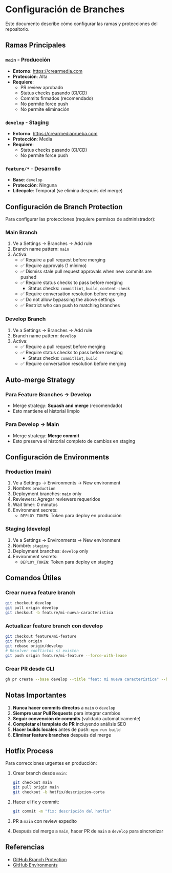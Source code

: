 # Configuración de Branches

Este documento describe cómo configurar las ramas y protecciones del repositorio.

## Ramas Principales

### `main` - Producción
- **Entorno**: https://crearmedia.com
- **Protección**: Alta
- **Requiere**: 
  - PR review aprobado
  - Status checks pasando (CI/CD)
  - Commits firmados (recomendado)
  - No permite force push
  - No permite eliminación

### `develop` - Staging
- **Entorno**: https://crearmediaprueba.com
- **Protección**: Media
- **Requiere**: 
  - Status checks pasando (CI/CD)
  - No permite force push

### `feature/*` - Desarrollo
- **Base**: `develop`
- **Protección**: Ninguna
- **Lifecycle**: Temporal (se elimina después del merge)

## Configuración de Branch Protection

Para configurar las protecciones (requiere permisos de administrador):

### Main Branch

1. Ve a Settings → Branches → Add rule
2. Branch name pattern: `main`
3. Activa:
   - ✅ Require a pull request before merging
   - ✅ Require approvals (1 mínimo)
   - ✅ Dismiss stale pull request approvals when new commits are pushed
   - ✅ Require status checks to pass before merging
     - Status checks: `commitlint`, `build`, `content-check`
   - ✅ Require conversation resolution before merging
   - ✅ Do not allow bypassing the above settings
   - ✅ Restrict who can push to matching branches

### Develop Branch

1. Ve a Settings → Branches → Add rule
2. Branch name pattern: `develop`
3. Activa:
   - ✅ Require a pull request before merging
   - ✅ Require status checks to pass before merging
     - Status checks: `commitlint`, `build`
   - ✅ Require conversation resolution before merging

## Auto-merge Strategy

### Para Feature Branches → Develop
- Merge strategy: **Squash and merge** (recomendado)
- Esto mantiene el historial limpio

### Para Develop → Main
- Merge strategy: **Merge commit**
- Esto preserva el historial completo de cambios en staging

## Configuración de Environments

### Production (main)
1. Ve a Settings → Environments → New environment
2. Nombre: `production`
3. Deployment branches: `main` only
4. Reviewers: Agregar reviewers requeridos
5. Wait timer: 0 minutos
6. Environment secrets:
   - `DEPLOY_TOKEN`: Token para deploy en producción

### Staging (develop)
1. Ve a Settings → Environments → New environment
2. Nombre: `staging`
3. Deployment branches: `develop` only
4. Environment secrets:
   - `DEPLOY_TOKEN`: Token para deploy en staging

## Comandos Útiles

### Crear nueva feature branch
```bash
git checkout develop
git pull origin develop
git checkout -b feature/mi-nueva-caracteristica
```

### Actualizar feature branch con develop
```bash
git checkout feature/mi-feature
git fetch origin
git rebase origin/develop
# Resolver conflictos si existen
git push origin feature/mi-feature --force-with-lease
```

### Crear PR desde CLI
```bash
gh pr create --base develop --title "feat: mi nueva característica" --body "Descripción"
```

## Notas Importantes

1. **Nunca hacer commits directos** a `main` o `develop`
2. **Siempre usar Pull Requests** para integrar cambios
3. **Seguir convención de commits** (validado automáticamente)
4. **Completar el template de PR** incluyendo análisis SEO
5. **Hacer builds locales** antes de push: `npm run build`
6. **Eliminar feature branches** después del merge

## Hotfix Process

Para correcciones urgentes en producción:

1. Crear branch desde `main`:
   ```bash
   git checkout main
   git pull origin main
   git checkout -b hotfix/descripcion-corta
   ```

2. Hacer el fix y commit:
   ```bash
   git commit -m "fix: descripción del hotfix"
   ```

3. PR a `main` con review expedito

4. Después del merge a `main`, hacer PR de `main` a `develop` para sincronizar

## Referencias

- [GitHub Branch Protection](https://docs.github.com/en/repositories/configuring-branches-and-merges-in-your-repository/managing-protected-branches)
- [GitHub Environments](https://docs.github.com/en/actions/deployment/targeting-different-environments)
